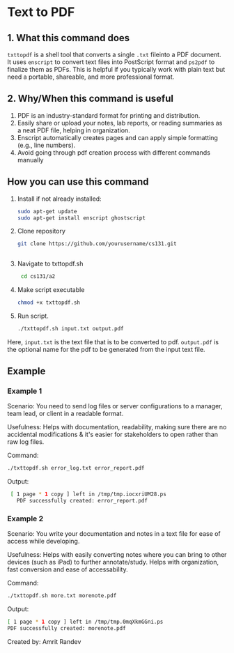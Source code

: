 # Text to PDF

## 1. What this command does
`txttopdf` is a shell tool that converts a single `.txt` fileinto a PDF document.  
It uses `enscript` to convert text files into PostScript format and `ps2pdf` to finalize them as PDFs. This is helpful if you typically work with plain text but need a portable, shareable, and more professional format.

## 2. Why/When this command is useful
1. PDF is an industry-standard format for printing and distribution.
2. Easily share or upload your notes, lab reports, or reading summaries as a neat PDF file, helping in organization.
3. Enscript automatically creates pages and can apply simple formatting (e.g., line numbers).  
4. Avoid going through pdf creation process with different commands manually

## How you can use this command

1. Install if not already installed:
   ```bash
   sudo apt-get update
   sudo apt-get install enscript ghostscript

2. Clone repository
   ```bash
   git clone https://github.com/yourusername/cs131.git
  
3. Navigate to txttopdf.sh
   ```bash
    cd cs131/a2
4. Make script executable
   ```bash
   chmod +x txttopdf.sh

5. Run script. 
   ```bash
   ./txttopdf.sh input.txt output.pdf
  Here, `input.txt` is the text file that is to be converted to pdf. `output.pdf` is the optional name for the pdf to be generated from the input text file. 


## Example

### Example 1
Scenario: You need to send log files or server configurations to a manager, team lead, or client in a readable format. 


Usefulness: Helps with documentation, readability, making sure there are no accidental modifications & it's easier for stakeholders to open rather than raw log files. 

Command: 
   ```bash
./txttopdf.sh error_log.txt error_report.pdf
```
Output: 
   ```bash
    [ 1 page * 1 copy ] left in /tmp/tmp.iocxriUM28.ps
      PDF successfully created: error_report.pdf
```

### Example 2
Scenario: You write your documentation and notes in a text file for ease of access while developing. 

Usefulness: Helps with easily converting notes where you can bring to other devices (such as iPad) to further annotate/study. Helps with organization, fast conversion and ease of accessability.

Command: 
  ```bash
  ./txttopdf.sh more.txt morenote.pdf
```
Output: 
```bash 
[ 1 page * 1 copy ] left in /tmp/tmp.0mqXkmGGni.ps
PDF successfully created: morenote.pdf
```
Created by: Amrit Randev

